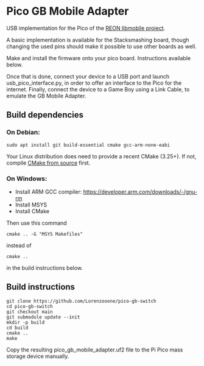 # Pico GB Mobile Adapter

USB implementation for the Pico of the [REON libmobile project](https://github.com/REONTeam/libmobile).

A basic implementation is available for the Stacksmashing board, though changing the used pins should make it possible to use other boards as well.

Make and install the firmware onto your pico board. Instructions available below.

Once that is done, connect your device to a USB port and launch usb_pico_interface.py, in order to offer an interface to the Pico for the internet.
Finally, connect the device to a Game Boy using a Link Cable, to emulate the GB Mobile Adapter.

## Build dependencies

### On Debian:

```
sudo apt install git build-essential cmake gcc-arm-none-eabi
```

Your Linux distribution does need to provide a recent CMake (3.25+).
If not, compile [CMake from source](https://cmake.org/download/#latest) first.

### On Windows:

- Install ARM GCC compiler: https://developer.arm.com/downloads/-/gnu-rm
- Install MSYS
- Install CMake

Then use this command 
```
cmake .. -G "MSYS Makefiles"
```

instead of
```
cmake ..
```
in the build instructions below.

## Build instructions

```
git clone https://github.com/Lorenzooone/pico-gb-switch
cd pico-gb-switch
git checkout main
git submodule update --init
mkdir -p build
cd build
cmake ..
make
```

Copy the resulting pico_gb_mobile_adapter.uf2 file to the Pi Pico mass storage device manually.
